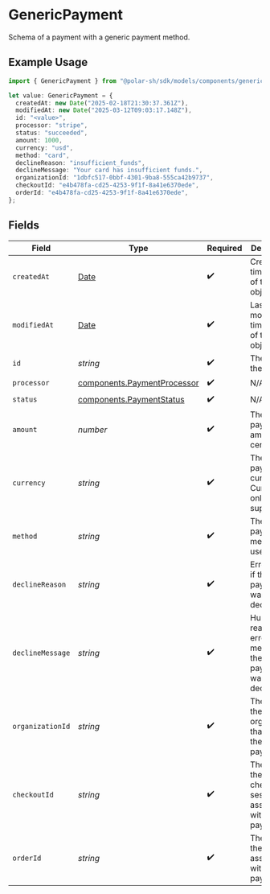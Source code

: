 # GenericPayment

Schema of a payment with a generic payment method.

## Example Usage

```typescript
import { GenericPayment } from "@polar-sh/sdk/models/components/genericpayment.js";

let value: GenericPayment = {
  createdAt: new Date("2025-02-18T21:30:37.361Z"),
  modifiedAt: new Date("2025-03-12T09:03:17.148Z"),
  id: "<value>",
  processor: "stripe",
  status: "succeeded",
  amount: 1000,
  currency: "usd",
  method: "card",
  declineReason: "insufficient_funds",
  declineMessage: "Your card has insufficient funds.",
  organizationId: "1dbfc517-0bbf-4301-9ba8-555ca42b9737",
  checkoutId: "e4b478fa-cd25-4253-9f1f-8a41e6370ede",
  orderId: "e4b478fa-cd25-4253-9f1f-8a41e6370ede",
};
```

## Fields

| Field                                                                                         | Type                                                                                          | Required                                                                                      | Description                                                                                   | Example                                                                                       |
| --------------------------------------------------------------------------------------------- | --------------------------------------------------------------------------------------------- | --------------------------------------------------------------------------------------------- | --------------------------------------------------------------------------------------------- | --------------------------------------------------------------------------------------------- |
| `createdAt`                                                                                   | [Date](https://developer.mozilla.org/en-US/docs/Web/JavaScript/Reference/Global_Objects/Date) | :heavy_check_mark:                                                                            | Creation timestamp of the object.                                                             |                                                                                               |
| `modifiedAt`                                                                                  | [Date](https://developer.mozilla.org/en-US/docs/Web/JavaScript/Reference/Global_Objects/Date) | :heavy_check_mark:                                                                            | Last modification timestamp of the object.                                                    |                                                                                               |
| `id`                                                                                          | *string*                                                                                      | :heavy_check_mark:                                                                            | The ID of the object.                                                                         |                                                                                               |
| `processor`                                                                                   | [components.PaymentProcessor](../../models/components/paymentprocessor.md)                    | :heavy_check_mark:                                                                            | N/A                                                                                           |                                                                                               |
| `status`                                                                                      | [components.PaymentStatus](../../models/components/paymentstatus.md)                          | :heavy_check_mark:                                                                            | N/A                                                                                           |                                                                                               |
| `amount`                                                                                      | *number*                                                                                      | :heavy_check_mark:                                                                            | The payment amount in cents.                                                                  | 1000                                                                                          |
| `currency`                                                                                    | *string*                                                                                      | :heavy_check_mark:                                                                            | The payment currency. Currently, only `usd` is supported.                                     | usd                                                                                           |
| `method`                                                                                      | *string*                                                                                      | :heavy_check_mark:                                                                            | The payment method used.                                                                      | card                                                                                          |
| `declineReason`                                                                               | *string*                                                                                      | :heavy_check_mark:                                                                            | Error code, if the payment was declined.                                                      | insufficient_funds                                                                            |
| `declineMessage`                                                                              | *string*                                                                                      | :heavy_check_mark:                                                                            | Human-reasable error message, if the payment was declined.                                    | Your card has insufficient funds.                                                             |
| `organizationId`                                                                              | *string*                                                                                      | :heavy_check_mark:                                                                            | The ID of the organization that owns the payment.                                             | 1dbfc517-0bbf-4301-9ba8-555ca42b9737                                                          |
| `checkoutId`                                                                                  | *string*                                                                                      | :heavy_check_mark:                                                                            | The ID of the checkout session associated with this payment.                                  | e4b478fa-cd25-4253-9f1f-8a41e6370ede                                                          |
| `orderId`                                                                                     | *string*                                                                                      | :heavy_check_mark:                                                                            | The ID of the order associated with this payment.                                             | e4b478fa-cd25-4253-9f1f-8a41e6370ede                                                          |